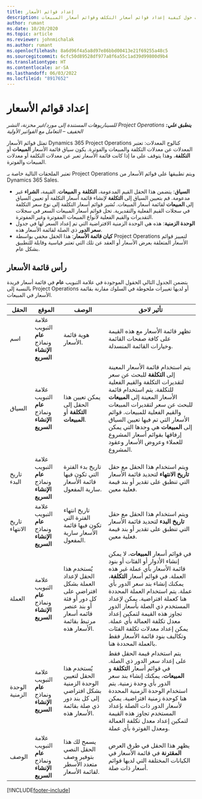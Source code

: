 ```yaml
---
title: إعداد قوائم الأسعار
description: يوفر هذا المقال معلومات حول كيفية إعداد قوائم أسعار التكلف وقوائم أسعار المبيعات.
author: rumant
ms.date: 10/20/2020
ms.topic: article
ms.reviewer: johnmichalak
ms.author: rumant
ms.openlocfilehash: 8a6d96f4a5a8d97e86bbd00413e21f69255a48c5
ms.sourcegitcommit: 6cfc50d89528df977a8f6a55c1ad39d99800d9b4
ms.translationtype: HT
ms.contentlocale: ar-SA
ms.lasthandoff: 06/03/2022
ms.locfileid: "8917652"
---
```

# <a name="set-up-price-lists"></a>إعداد قوائم الأسعار

_**ينطبق علي:** ‏‫Project Operations للسيناريوهات المستندة إلى مورد/غير مخزنة‬، ‏‫النشر الخفيف – التعامل مع الفواتير الأولية‬_

تمثل قوائم الأسعار Dynamics 365 Project Operations كتالوج المعدلات: تعتبر المعدلات عن معدلات التكلفة والمبيعات والفوترة. يكون سياق قائمة الأسعار **المبيعات** أو **التكلفة**، وهذا يتوقف على ما إذا كانت قائمة الأسعار تعبر عن معدلات التكلفة أو معدلات المبيعات والفوترة.

تعتبر الملحقات التالية خاصة بـ Project Operations ويتم تطبيقها على قوائم الأسعار من Dynamics 365 Sales.

- **السياق**: يتضمن هذا الحقل القيم المدعومة، **التكلفة** و **المبيعات**. القيمة، **الشراء** غير مدعومة. قم بتعيين السياق إلى **التكلفة** لإنشاء قائمة أسعار التكلفة أو تعيين السياق إلى **المبيعات** لقائمة أسعار المبيعات. تُشير قوائم أسعار التكلفة إلى نوع سعر التكلفة في سجلات القيم الفعلية والتقديرية. تحل قوائم أسعار المبيعات السعر في سجلات التقديرات والقيم الفعلية لأنواع المبيعات المفوترة وغير المفوترة.
- **الوحدة الزمنية‬**: هذه هي الوحدة الزمنية‬ الافتراضية التي تم إعداد السعر لها في جدول **سعر الدور** ذي الصلة لقائمة الأسعار هذه.
- **كيان قائمة الأسعار**: هذا الحقل مخفي بواسطة Project Operations لتمييز قوائم الأسعار المتعلقة بعرض الأسعار أو العقد عن تلك التي تعتبر قياسية وقابلة للتطبيق بشكل عام.

## <a name="price-list-header"></a>رأس قائمة الأسعار

يتضمن الجدول التالي الحقول الموجودة في علامة التبويب **عام** في قائمة أسعار فريدة بالنسبة إلى Project Operations أو لديها تغييرات ملحوظة في السلوك مقارنة بقائمة الأسعار في المبيعات.

| الحقل | الموقع | ‏‏الوصف | تأثير لاحق |
| --- | --- | --- | --- |
| اسم | علامة التبويب **عام** ونماذج **الإنشاء السريع** | ‏‏هوية قائمة الأسعار. | تظهر قائمة الأسعار مع هذه القيمة على كافة صفحات القائمة وخيارات القائمة المنسدلة.|
| السياق | علامة التبويب **عام** ونماذج **الإنشاء السريع** | يمكن تعيين هذا الحقل إلى **التكلفة** أو **المبيعات**. | يتم استخدام قائمة الأسعار المعينة إلى **التكلفة** للبحث عن سعر لتقديرات التكلفة والقيم الفعلية للتكلفة. يتم استخدام قائمة الأسعار المعينة إلى **المبيعات** للبحث عن سعر لتقديرات المبيعات والقيم الفعلية للمبيعات. قوائم الأسعار التي تم فيها تعيين السياق إلى **المبيعات** هي وحدها التي يمكن إرفاقها بقوائم أسعار المشروع للعملاء وعروض الأسعار وعقود المشروع. |
| تاريخ البدء | علامة التبويب **عام** ونماذج **الإنشاء السريع** | تاريخ بدء الفترة التي تكون فيها قائمة الأسعار سارية المفعول. | ويتم استخدام هذا الحقل مع حقل **تاريخ الانتهاء** لتحديد قائمة الأسعار التي تنطبق على تقدير أو بند قيمة فعلية معين. |
| تاريخ الانتهاء | علامة التبويب **عام** ونماذج **الإنشاء السريع** | تاريخ انتهاء الفترة التي تكون فيها قائمة الأسعار سارية المفعول. | ويتم استخدام هذا الحقل مع حقل **تاريخ البدء** لتحديد قائمة الأسعار التي تنطبق على تقدير أو بند قيمة فعلية معين. |
| ‏‏العملة | علامة التبويب **عام** ونماذج **الإنشاء السريع** | يُستخدم هذا الحقل لإعداد العملة بشكل افتراضي على كل دور أو فئة أو بند عنصر قائمه أسعار مرتبط بقائمة الأسعار هذه. | في قوائم أسعار **المبيعات**، لا يمكن إنشاء الأدوار أو الفئات أو بنود قائمة الأسعار بأي عملة غير هذه العملة. في قوائم أسعار **التكلفة**، يمكنك إنشاء بند سعر الدور بأي عملة. يتم استخدام العملة المحددة هنا كعملة افتراضية. يمكن لإعداد المستخدم ذي الصلة بأسعار الدور تجاوز هذه القيمة لتمكين إعداد معدل تكلفة العمالة بأي عملة. يمكن إعداد معدلات تكلفة الفئات وتكاليف بنود قائمة الأسعار فقط بالعملة المحددة هنا. |
| الوحدة الزمنية | علامة التبويب **عام** ونماذج **الإنشاء السريع** | يُستخدم هذا الحقل لتعيين الوحدة الزمنية بشكل افتراضي إلى كل بند دور ذي صلة بقائمة الأسعار هذه. | يتم استخدام قيمة الحقل فقط على إعداد سعر الدور ذي الصلة. في قوائم أسعار **التكلفة** و **المبيعات**، يمكنك إنشاء بند سعر الدور بأي وحدة زمنية. يتم استخدام الوحدة الزمنية المحددة هنا كوحدة زمنية افتراضية. يمكن لأسعار الدور ذات الصلة بإعداد المستخدم تجاوز هذه القيمة لتمكين إعداد معدل تكلفة العمالة ومعدل الفوترة بأي عملة. |
| ‏‏الوصف | علامة التبويب **عام** ونماذج **الإنشاء السريع** | يسمح لك هذا الحقل النصي بتوفير وصف متعدد الأسطر لقائمة الأسعار. | يظهر هذا الحقل في طرق العرض **المقترنة** في قائمة الأسعار في الكيانات المختلفة التي لديها قوائم أسعار ذات صلة. |


[!INCLUDE[footer-include](../includes/footer-banner.md)]